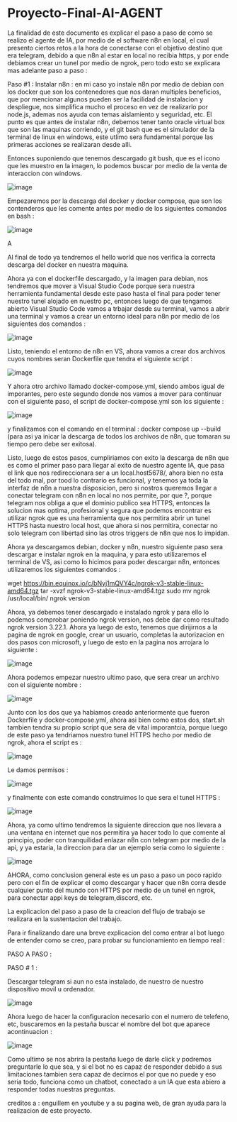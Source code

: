 # Proyecto-Final-AI-AGENT
La finalidad de este documento es explicar el paso a paso de como se realizo el agente de IA, por medio de el software n8n en local, el cual presento ciertos retos a la hora de conectarse con el objetivo destino que era telegram, debido a que n8n al estar en local no recibia https, y por ende debiamos crear un tunel por medio de ngrok, pero todo esto se explicara mas adelante paso a paso : 

Paso #1 : 
Instalar n8n : en mi caso yo instale n8n por medio de debian con los docker que son los contenedores que nos daran multiples beneficios, que por mencionar algunos pueden ser la facilidad de instalacion y despliegue, nos simplifica mucho el proceso en vez de realizarlo por node.js, ademas nos ayuda con temas aislamiento y seguridad, etc.
El punto es que antes de instalar n8n, debemos tener tanto oracle virtual box que son las maquinas corriendo, y el git bash que es el simulador de la terminal de linux en windows, este utlimo sera fundamental porque las primeras acciones se realizaran desde alli.

Entonces suponiendo que tenemos descargado git bush, que es el icono que les muestro en la imagen, lo podemos buscar por medio de la venta de interaccion con windows.


![image](https://github.com/user-attachments/assets/b7d06a3e-b755-4ac7-b44e-e5476d5f6c6b)



Empezaremos por la descarga del docker y docker compose, que son los contenderos que les comente antes por medio de los siguientes comandos en bash : 


![image](https://github.com/user-attachments/assets/b4a37a66-c68c-440e-9b53-9a6bf2446856)


A


Al final de todo ya tendremos el hello world que nos verifica la correcta descarga del docker en nuestra maquina.

Ahora ya con el dockerfile descargado, y la imagen para debian, nos tendremos que mover a Visual Studio Code porque sera nuestra herramienta fundamental desde este paso hasta el final para poder tener nuestro tunel alojado en nuestro pc, entonces luego de que tengamos abierto Visual Studio Code vamos a trbajar desde su terminal, vamos a abrir una terminal y vamos a crear un entorno ideal para n8n por medio de los siguientes dos comandos : 

![image](https://github.com/user-attachments/assets/55d87455-2c8f-47b1-ac00-8273f5f03ce2)


Listo, teniendo el entorno de n8n en VS, ahora vamos a crear dos archivos cuyos nombres seran Dockerfile que tendra el siguiente script : 


![image](https://github.com/user-attachments/assets/7d4fad02-ea0a-49cc-89ff-a929ab18626e)



Y ahora otro archivo llamado docker-compose.yml, siendo ambos igual de imporantes, pero este segundo donde nos vamos a mover para continuar con el siguiente paso, el script de docker-compose.yml son los siguiente : 



![image](https://github.com/user-attachments/assets/7e4facee-d316-44cb-aa60-eaf250cd57da)



    

y finalizamos con el comando en el terminal : docker compose up --build (para asi ya inicar la descarga de todos los archivos de n8n, que tomaran su tiempo pero debe ser exitosa).



Listo, luego de estos pasos, cumpliriamos con exito la descarga de n8n que es como el primer paso para llegar al exito de nuestro agente IA, que pasa el link que nos redireccionara ser a un local.host5678/, ahora bien no esta del todo mal, por tood lo contrario es funcional, y tenemos ya toda la interfaz de n8n a nuestra disposicion, pero si nostros queremos llegar a conectar telegram con n8n en local no nos permite, por que ?, porque telegram nos obliga a que el dominio publico sea HTTPS, entonces la solucion mas optima, profesional y segura que podemos encontrar es utilizar ngrok que es una herramienta que nos permitira abrir un tunel HTTPS hasta nuestro local host, que ahora si nos permitira, conectar no solo telegram con libertad sino las otros triggers de n8n que nos lo impidan.

Ahora ya descargamos debian, docker y n8n, nuestro siguiente paso sera descargar e instalar ngrok en la maquina, y para esto utilizaremos el terminal de VS, asi como lo hicimos para poder descargar n8n, entonces utilizaremos los siguientes comandos : 


wget https://bin.equinox.io/c/bNyj1mQVY4c/ngrok-v3-stable-linux-amd64.tgz
tar -xvzf ngrok-v3-stable-linux-amd64.tgz
sudo mv ngrok /usr/local/bin/
ngrok version






Ahora, ya debemos tener descargado e instalado ngrok y para ello lo podemos comprobar poniendo ngrok version, nos debe dar como resultado ngrok version 3.22.1. Ahora ya luego de esto, tenemos que dirijirnos a la pagina de ngrok en google, crear un usuario, completas la autorizacion en dos pasos con microsoft, y luego de esto en la pagina nos arrojara lo siguiente : 

![image](https://github.com/user-attachments/assets/ee21567e-7712-4319-b908-46a32e63d34c)






Ahora podemos empezar nuestro ultimo paso, que sera crear un archivo con el siguiente nombre : 

![image](https://github.com/user-attachments/assets/bc7cb59f-471e-473c-aba4-a29e2e094baa)


Junto con los dos que ya habiamos creado anteriormente que fueron Dockerfile y docker-compose.yml, ahora asi bien como estos dos, start.sh tambien tendra su propio script que sera de vital imporantcia, porque luego de este paso ya tendriamos nuestro tunel HTTPS hecho por medio de ngrok, ahora el script es : 


![image](https://github.com/user-attachments/assets/67b585b7-10c8-474a-b293-c1f6be233009)



Le damos permisos : 


![image](https://github.com/user-attachments/assets/c822c4fe-3e2b-4ffc-9e31-598e3221104d)




y finalmente con este comando construimos lo que sera el tunel HTTPS : 


![image](https://github.com/user-attachments/assets/3158bb41-ed22-4bbd-8956-7a4fa423d89a)


Ahora, ya como ultimo tendremos la siguiente direccion que nos llevara a una ventana en internet que nos permitira ya hacer todo lo que comente al principio, poder con tranquilidad enlazar n8n con telegram por medio de la api, y ya estaria, la direccion para dar un ejemplo seria como lo siguiente : 


![image](https://github.com/user-attachments/assets/ae587055-e3d1-469b-a48b-a190f13b92e0)



AHORA, como conclusion general este es un paso a paso un poco rapido pero con el fin de explicar el como descargar y hacer que n8n corra desde cualquier punto del mundo con HTTPS por medio de un tunel en ngrok, para conectar appi keys de telegram,discord, etc. 

La explicacion del paso a paso de la creacion del flujo de trabajo se realizara en la sustentacion del trabajo.

Para ir finalizando dare una breve explicacion del como entrar al bot luego de entender como se creo, para probar su funcionamiento en tiempo real : 

PASO A PASO : 

PASO # 1 : 

Descargar telegram si aun no esta instalado, de nuestro de nuestro dispositivo movil u ordenador.


![image](https://github.com/user-attachments/assets/0d46d605-fa2d-4807-be01-37c72db413bd)


Ahora luego de hacer la configuracion necesario con el numero de telefeno, etc, buscaremos en la pestaña buscar el nombre del bot que aparece acontinuacion : 

![image](https://github.com/user-attachments/assets/b378d33e-eb43-4df2-b201-632cbedb4fb1)

Como ultimo se nos abrira la pestaña luego de darle click y podremos preguntarle lo que sea, y si el bot no es capaz de responder debido a sus limitaciones tambien sera capaz de decirnos el por que no puede y eso seria todo, funciona como un chatbot, conectado a un IA que esta abiero a responder todas nuestras preguntas. 



creditos a : enguillem en youtube y a su pagina web, de gran ayuda para la realizacion de este proyecto.


























